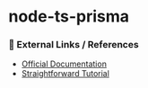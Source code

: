 # node-ts-prisma

### 🔗 External Links / References
- [Official Documentation](https://www.prisma.io/docs/getting-started/quickstart)
- [Straightforward Tutorial](https://www.digitalocean.com/community/tutorials/how-to-build-a-rest-api-with-prisma-and-postgresql)